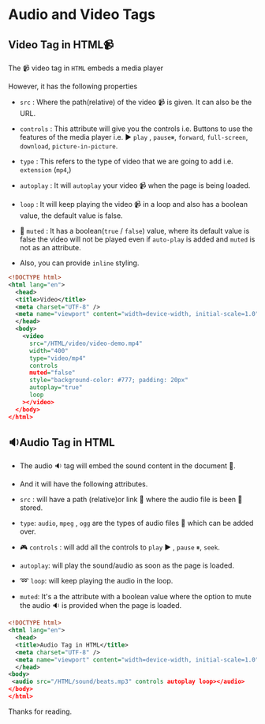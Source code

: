 # Audio and Video Tags

## Video Tag in HTML📹

The 📹 video tag in `HTML` embeds a media player

However, it has the following properties

* `src` : Where the path(relative) of the video 📹 is given. It can also be the URL.
    
* `controls` : This attribute will give you the controls i.e. Buttons to use the features of the media player i.e. ▶ `play` , `pause`⏸, `forward`, `full-screen`, `download`, `picture-in-picture`.
    
* `type` : This refers to the type of video that we are going to add i.e. `extension` (`mp4`,)
    
* `autoplay` : It will `autoplay` your video 📹 when the page is being loaded.
    
* `loop` : It will keep playing the video 📹 in a loop and also has a boolean value, the default value is false.
    
* 🔕 `muted` : It has a boolean(`true` / `false`) value, where its default value is false the video will not be played even if `auto-play` is added and `muted` is not as an attribute.
    
* Also, you can provide `inline` styling.
    

```xml
<!DOCTYPE html>
<html lang="en">
  <head>
  <title>Video</title>
  <meta charset="UTF-8" />
  <meta name="viewport" content="width=device-width, initial-scale=1.0" />
  </head>
  <body>
    <video
      src="/HTML/video/video-demo.mp4"
      width="400"
      type="video/mp4"
      controls
      muted="false"
      style="background-color: #777; padding: 20px"
      autoplay="true"
      loop
    ></video>
  </body>
</html>
```

## 🔉Audio Tag in HTML

* The audio 🔉 tag will embed the sound content in the document 📄.
    
* And it will have the following attributes.
    
* `src` : will have a path (relative)or link 🔗 where the audio file is been 🏬 stored.
    
* `type`: `audio`, `mpeg` , `ogg` are the types of audio files 📂 which can be added over.
    
* 🎮 `controls` : will add all the controls to `play` ▶ , `pause` ⏸, `seek`.
    
* `autoplay`: will play the sound/audio as soon as the page is loaded.
    
* ➿ `loop`: will keep playing the audio in the loop.
    
* `muted`: It's a the attribute with a boolean value where the option to mute the audio 🔉 is provided when the page is loaded.
    

```xml
<!DOCTYPE html>
<html lang="en">
  <head>
  <title>Audio Tag in HTML</title>
  <meta charset="UTF-8" />
  <meta name="viewport" content="width=device-width, initial-scale=1.0" />
  </head>
<body>
 <audio src="/HTML/sound/beats.mp3" controls autoplay loop></audio>
</body>
</html>
```

Thanks for reading.